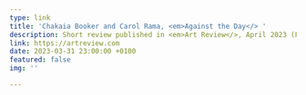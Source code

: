 ```yaml
---
type: link
title: 'Chakaia Booker and Carol Rama, <em>Against the Day</> '
description: Short review published in <em>Art Review</>, April 2023 (Forthcoming)
link: https://artreview.com
date: 2023-03-31 23:00:00 +0100
featured: false
img: ''

---
```

